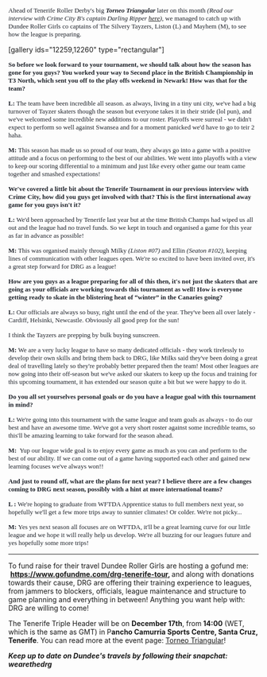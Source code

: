 <html><body><span style="color:#1d2129;"><span style="font-family:Cambria, serif;"><span style="font-size:small;">Ahead of Tenerife Roller Derby's big <em><strong>Torneo Triangular</strong></em> later on this month </span></span></span><em><span style="color:#1d2129;"><span style="font-family:Cambria, serif;"><span style="font-size:small;">(Read our interview with Crime City B's captain </span></span></span><span style="color:#1d2129;"><span style="font-family:Cambria, serif;"><span style="font-size:small;">Darling Ripper <a href="https://www.scottishrollerderbyblog.com/posts/2016/12/04/crime-city-b-gear-up-for-tenerife/">here</a></span></span></span><span style="color:#1d2129;"><span style="font-family:Cambria, serif;"><span style="font-size:small;">)</span></span></span><span style="color:#1d2129;"><span style="font-family:Cambria, serif;"><span style="font-size:small;">,</span></span></span></em><span style="color:#1d2129;"><span style="font-family:Cambria, serif;"><span style="font-size:small;"> we managed to catch up with Dundee Roller Girls co captains of The Silvery Tayzers, Liston (L) and Mayhem (M), to see how the league is preparing.</span></span></span>

[gallery ids="12259,12260" type="rectangular"]
<p align="LEFT"><span style="color:#1d2129;"><span style="font-family:Cambria, serif;"><span style="font-size:small;"><b>So before we look forward to your tournament, we should talk about how the season has gone for you guys? You worked your way to Second place in the British Championship in T3 North, which sent you off to the play offs weekend in Newark! How was that for the team?</b></span></span></span></p>
<p align="LEFT"><span style="color:#1d2129;"><span style="font-family:Cambria, serif;"><span style="font-size:small;"><b>L: </b>The team have been incredible all season. as always, living in a tiny uni city, we've had a big turnover of Tayzer skaters though the season but everyone takes it in their stride (lol pun), and we've welcomed some incredible new additions to our roster. Playoffs were surreal - we didn't expect to perform so well against Swansea and for a moment panicked we'd have to go to teir 2 haha. </span></span></span></p>
<p align="LEFT"><span style="color:#1d2129;"><span style="font-family:Cambria, serif;"><span style="font-size:small;"><b>M: </b>This season has made us so proud of our team, they always go into a game with a positive attitude and a focus on performing to the best of our abilities. We went into playoffs with a view to keep our scoring differential to a minimum and just like every other game our team came together and smashed expectations! </span></span></span></p>
<p align="LEFT"><span style="color:#1d2129;"><span style="font-family:Cambria, serif;"><span style="font-size:small;"><b>We've covered a little bit about the Tenerife Tournament in our previous interview with Crime City, how did you guys get involved with that? This is the first international away game for you guys isn't it?</b></span></span></span></p>
<p align="LEFT"><span style="color:#1d2129;"><span style="font-family:Cambria, serif;"><span style="font-size:small;"><b>L: </b>We'd been approached by Tenerife last year but at the time British Champs had wiped us all out and the league had no travel funds. So we kept in touch and organised a game for this year as far in advance as possible! </span></span></span></p>
<p align="LEFT"><span style="color:#1d2129;"><span style="font-family:Cambria, serif;"><span style="font-size:small;"><b>M: </b>This was organised mainly through Milky <em>(Liston #07)</em> and Ellin <em>(Seaton #102)</em>, keeping lines of communication with other leagues open. We're so excited to have been invited over, it's a great step forward for DRG as a league!</span></span></span></p>
<p align="LEFT"><span style="color:#1d2129;"><span style="font-family:Cambria, serif;"><span style="font-size:small;"><b>How are you guys as a league preparing for all of this then, it's not just the skaters that are going as your officials are working towards this tournament as well! How is everyone getting ready to skate in the blistering heat of “winter” in the Canaries going?</b></span></span></span></p>
<p align="LEFT"><span style="color:#1d2129;"><span style="font-family:Cambria, serif;"><span style="font-size:small;"><b>L: </b>Our officials are always so busy, right until the end of the year. They've been all over lately - Cardiff, Helsinki, Newcastle. Obviously all good prep for the sun! </span></span></span></p>
<p align="LEFT"><span style="color:#1d2129;"><span style="font-family:Cambria, serif;"><span style="font-size:small;">I think the Tayzers are prepping by bulk buying sunscreen. </span></span></span></p>
<p align="LEFT"><span style="color:#1d2129;"><span style="font-family:Cambria, serif;"><span style="font-size:small;"><strong>M: </strong>We are a very lucky league to have so many dedicated officials - they work tirelessly to develop their own skills and bring them back to DRG, like Milks said they've been doing a great deal of travelling lately so they're probably better prepared then the team! Most other leagues are now going into their off-season but we've asked our skaters to keep up the focus and training for this upcoming tournament, it has extended our season quite a bit but we were happy to do it. <b>
</b></span></span></span></p>
<p align="LEFT"><span style="color:#1d2129;"><span style="font-family:Cambria, serif;"><span style="font-size:small;"><strong>Do you all set yourselves personal goals or do you have a league goal with this tournament in mind?</strong>
</span></span></span></p>
<p align="LEFT"><span style="color:#1d2129;"><span style="font-family:Cambria, serif;"><span style="font-size:small;"><b>L: </b>We're going into this tournament with the same league and team goals as always - to do our best and have an awesome time. We've got a very short roster against some incredible teams, so this'll be amazing learning to take forward for the season ahead. </span></span></span></p>
<p align="LEFT"><span style="color:#1d2129;"><span style="font-family:Cambria, serif;"><span style="font-size:small;"><b>M: </b> Yup our league wide goal is to enjoy every game as much as you can and perform to the best of our ability. If we can come out of a game having supported each other and gained new learning focuses we've always won!! </span></span></span></p>
<p align="LEFT"><span style="color:#1d2129;"><span style="font-family:Cambria, serif;"><span style="font-size:small;"><b>And just to round off, what are the plans for next year? I believe there are a few changes coming to DRG next season, possibly with a hint at more international teams?</b></span></span></span></p>
<p align="LEFT"><span style="color:#1d2129;"><span style="font-family:Cambria, serif;"><span style="font-size:small;"><b><strong>L : </strong></b>We're hoping to graduate from WFTDA Apprentice status to full members next year, so hopefully we'll get a few more trips away to sunnier climates! Or colder. We're not picky...</span></span></span></p>
<p align="LEFT"><span style="color:#1d2129;"><span style="font-family:Cambria, serif;"><span style="font-size:small;"><strong>M: </strong>Yes yes next season all focuses are on WFTDA, it'll be a great learning curve for our little league and we hope it will really help us develop. We're all buzzing for our leagues future and yes hopefully some more trips!</span></span></span></p>


<hr>

To fund raise for their travel Dundee Roller Girls are hosting a gofund me:  <strong><a href="https://www.gofundme.com/drg-tenerife-tour">https://www.gofundme.com/drg-tenerife-tour</a>, </strong>and along with donations towards their cause, DRG are offering their training experience to leagues, from jammers to blockers, officials, league maintenance and structure to game planning and everything in between! Anything you want help with: DRG are willing to come!

The Tenerife Triple Header will be on <strong>December 17th</strong>, from<strong> 14:00</strong> (WET, which is the same as GMT) in P<strong>ancho Camurria Sports Centre, Santa Cruz, Tenerife</strong>. You can read more at the event page: <a href="https://www.facebook.com/events/1790180551249253/" target="_blank">Torneo Triangular</a>!

<em><strong>Keep up to date on Dundee's travels by following their snapchat: wearethedrg</strong></em></body></html>
